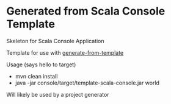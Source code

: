 Generated from Scala Console Template
===

Skeleton for Scala Console Application

Template for use with [generate-from-template](https://github.com/SeanShubin/generate-from-template)

Usage (says hello to target)

- mvn clean install
- java -jar console/target/template-scala-console.jar world

Will likely be used by a project generator
